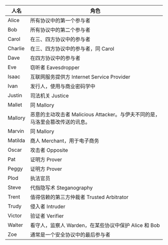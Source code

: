 

人名  |  角色
------|------
Alice|所有协议中的第一个参与者
Bob|所有协议中的第二个参与者
Carol|在三、四方协议中的参与者
Charlie|在三、四方协议中的参与者，同 Carol
Dave|在四方协议中的参与者
Eve|窃听者 Eavesdropper
Isaac|互联网服务提供方 Internet Service Provider
Ivan|发行人，使用与商业密码学中
Justin|司法机关 Justice
Mallet|同 Mallory
Mallory|恶意的主动攻击者 Malicious Attacker。与伊夫不同的是，马洛里会篡改传送的讯息。
Marvin|同 Mallory
Matilda|商人 Merchant，用于电子商务
Oscar|攻击者 Opposite
Pat|证明方 Prover
Peggy|证明方 Prover
Plod|执法官员
Steve|代指隐写术 Steganography
Trent|值得信赖的第三方仲裁者 Trusted Arbitrator
Trudy|侵入者 Intruder
Victor|验证者 Verifier
Walter|看守人，监察人 Warden，在某些协议中保护 Alice 和 Bob
Zoe|通常是一个安全协议中的最后参与者

